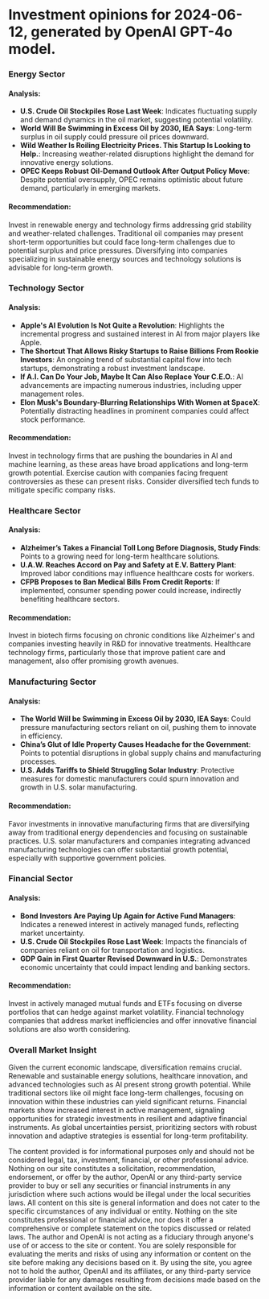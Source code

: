 # Investment opinions for 2024-06-12, generated by OpenAI GPT-4o model.
 
### Energy Sector

#### Analysis:
- **U.S. Crude Oil Stockpiles Rose Last Week**: Indicates fluctuating supply and demand dynamics in the oil market, suggesting potential volatility.
- **World Will Be Swimming in Excess Oil by 2030, IEA Says**: Long-term surplus in oil supply could pressure oil prices downward.
- **Wild Weather Is Roiling Electricity Prices. This Startup Is Looking to Help.**: Increasing weather-related disruptions highlight the demand for innovative energy solutions.
- **OPEC Keeps Robust Oil-Demand Outlook After Output Policy Move**: Despite potential oversupply, OPEC remains optimistic about future demand, particularly in emerging markets.

#### Recommendation:
Invest in renewable energy and technology firms addressing grid stability and weather-related challenges. Traditional oil companies may present short-term opportunities but could face long-term challenges due to potential surplus and price pressures. Diversifying into companies specializing in sustainable energy sources and technology solutions is advisable for long-term growth.

### Technology Sector

#### Analysis:
- **Apple's AI Evolution Is Not Quite a Revolution**: Highlights the incremental progress and sustained interest in AI from major players like Apple.
- **The Shortcut That Allows Risky Startups to Raise Billions From Rookie Investors**: An ongoing trend of substantial capital flow into tech startups, demonstrating a robust investment landscape.
- **If A.I. Can Do Your Job, Maybe It Can Also Replace Your C.E.O.**: AI advancements are impacting numerous industries, including upper management roles.
- **Elon Musk's Boundary-Blurring Relationships With Women at SpaceX**: Potentially distracting headlines in prominent companies could affect stock performance.

#### Recommendation:
Invest in technology firms that are pushing the boundaries in AI and machine learning, as these areas have broad applications and long-term growth potential. Exercise caution with companies facing frequent controversies as these can present risks. Consider diversified tech funds to mitigate specific company risks.

### Healthcare Sector

#### Analysis:
- **Alzheimer’s Takes a Financial Toll Long Before Diagnosis, Study Finds**: Points to a growing need for long-term healthcare solutions.
- **U.A.W. Reaches Accord on Pay and Safety at E.V. Battery Plant**: Improved labor conditions may influence healthcare costs for workers.
- **CFPB Proposes to Ban Medical Bills From Credit Reports**: If implemented, consumer spending power could increase, indirectly benefiting healthcare sectors.

#### Recommendation:
Invest in biotech firms focusing on chronic conditions like Alzheimer's and companies investing heavily in R&D for innovative treatments. Healthcare technology firms, particularly those that improve patient care and management, also offer promising growth avenues.

### Manufacturing Sector

#### Analysis:
- **The World Will be Swimming in Excess Oil by 2030, IEA Says**: Could pressure manufacturing sectors reliant on oil, pushing them to innovate in efficiency.
- **China’s Glut of Idle Property Causes Headache for the Government**: Points to potential disruptions in global supply chains and manufacturing processes.
- **U.S. Adds Tariffs to Shield Struggling Solar Industry**: Protective measures for domestic manufacturers could spurn innovation and growth in U.S. solar manufacturing.

#### Recommendation:
Favor investments in innovative manufacturing firms that are diversifying away from traditional energy dependencies and focusing on sustainable practices. U.S. solar manufacturers and companies integrating advanced manufacturing technologies can offer substantial growth potential, especially with supportive government policies.

### Financial Sector

#### Analysis:
- **Bond Investors Are Paying Up Again for Active Fund Managers**: Indicates a renewed interest in actively managed funds, reflecting market uncertainty.
- **U.S. Crude Oil Stockpiles Rose Last Week**: Impacts the financials of companies reliant on oil for transportation and logistics.
- **GDP Gain in First Quarter Revised Downward in U.S.**: Demonstrates economic uncertainty that could impact lending and banking sectors.

#### Recommendation:
Invest in actively managed mutual funds and ETFs focusing on diverse portfolios that can hedge against market volatility. Financial technology companies that address market inefficiencies and offer innovative financial solutions are also worth considering.

### Overall Market Insight

Given the current economic landscape, diversification remains crucial. Renewable and sustainable energy solutions, healthcare innovation, and advanced technologies such as AI present strong growth potential. While traditional sectors like oil might face long-term challenges, focusing on innovation within these industries can yield significant returns. Financial markets show increased interest in active management, signaling opportunities for strategic investments in resilient and adaptive financial instruments. As global uncertainties persist, prioritizing sectors with robust innovation and adaptive strategies is essential for long-term profitability.

 The content provided is for informational purposes only and should not be considered legal, tax, investment, financial, or other professional advice. Nothing on our site constitutes a solicitation, recommendation, endorsement, or offer by the author, OpenAI or any third-party service provider to buy or sell any securities or financial instruments in any jurisdiction where such actions would be illegal under the local securities laws. 
 All content on this site is general information and does not cater to the specific circumstances of any individual or entity. Nothing on the site constitutes professional or financial advice, nor does it offer a comprehensive or complete statement on the topics discussed or related laws. The author and OpenAI is not acting as a fiduciary through anyone's use of or access to the site or content. You are solely responsible for evaluating the merits and risks of using any information or content on the site before making any decisions based on it. By using the site, you agree not to hold the author, OpenAI and its affiliates, or any third-party service provider liable for any damages resulting from decisions made based on the information or content available on the site.